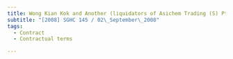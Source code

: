 ```yaml
---
title: Wong Kian Kok and Another (liquidators of Asichem Trading (S) Pte Ltd (in liquidation)) v 
subtitle: "[2008] SGHC 145 / 02\_September\_2008"
tags:
  - Contract
  - Contractual terms

---
```


